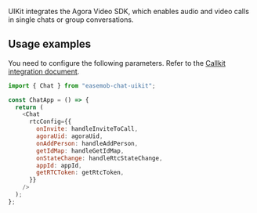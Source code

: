 UIKit integrates the Agora Video SDK, which enables audio and video calls in single chats or group conversations. 

## Usage examples

You need to configure the following parameters. Refer to the [Callkit integration document](https://www.npmjs.com/package/chat-callkit).

```javascript
import { Chat } from "easemob-chat-uikit";

const ChatApp = () => {
  return (
    <Chat
      rtcConfig={{
        onInvite: handleInviteToCall,
        agoraUid: agoraUid,
        onAddPerson: handleAddPerson,
        getIdMap: handleGetIdMap,
        onStateChange: handleRtcStateChange,
        appId: appId,
        getRTCToken: getRtcToken,
      }}
    />
  );
};
```